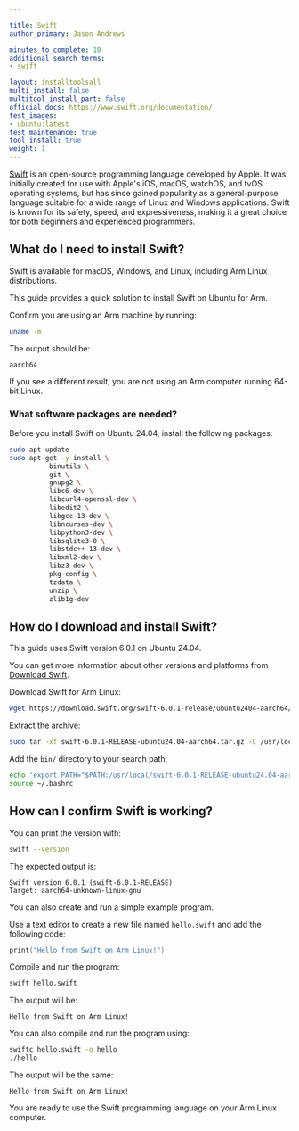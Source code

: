 ```yaml
---

title: Swift
author_primary: Jason Andrews

minutes_to_complete: 10
additional_search_terms:
- swift

layout: installtoolsall
multi_install: false
multitool_install_part: false
official_docs: https://www.swift.org/documentation/ 
test_images:
- ubuntu:latest
test_maintenance: true
tool_install: true
weight: 1
---
```


[Swift](https://swift.org/) is an open-source programming language developed by Apple. It was initially created for use with Apple's iOS, macOS, watchOS, and tvOS operating systems, but has since gained popularity as a general-purpose language suitable for a wide range of Linux and Windows applications.  Swift is known for its safety, speed, and expressiveness, making it a great choice for both beginners and experienced programmers.

## What do I need to install Swift?

Swift is available for macOS, Windows, and Linux, including Arm Linux distributions. 

This guide provides a quick solution to install Swift on Ubuntu for Arm.

Confirm you are using an Arm machine by running:

```bash
uname -m
```

The output should be:

```output
aarch64
```

If you see a different result, you are not using an Arm computer running 64-bit Linux.

### What software packages are needed?

Before you install Swift on Ubuntu 24.04, install the following packages: 

```bash
sudo apt update
sudo apt-get -y install \
          binutils \
          git \
          gnupg2 \
          libc6-dev \
          libcurl4-openssl-dev \
          libedit2 \
          libgcc-13-dev \
          libncurses-dev \
          libpython3-dev \
          libsqlite3-0 \
          libstdc++-13-dev \
          libxml2-dev \
          libz3-dev \
          pkg-config \
          tzdata \
          unzip \
          zlib1g-dev
```

## How do I download and install Swift?

This guide uses Swift version 6.0.1 on Ubuntu 24.04. 

You can get more information about other versions and platforms from [Download Swift](https://www.swift.org/download/).  

Download Swift for Arm Linux:

```bash
wget https://download.swift.org/swift-6.0.1-release/ubuntu2404-aarch64/swift-6.0.1-RELEASE/swift-6.0.1-RELEASE-ubuntu24.04-aarch64.tar.gz
```

Extract the archive:

```bash
sudo tar -xf swift-6.0.1-RELEASE-ubuntu24.04-aarch64.tar.gz -C /usr/local
```

Add the `bin/` directory to your search path:

```bash
echo 'export PATH="$PATH:/usr/local/swift-6.0.1-RELEASE-ubuntu24.04-aarch64/usr/bin"' >> ~/.bashrc
source ~/.bashrc
```

## How can I confirm Swift is working? 

You can print the version with:

```bash
swift --version
```

The expected output is:

```output
Swift version 6.0.1 (swift-6.0.1-RELEASE)
Target: aarch64-unknown-linux-gnu
```

You can also create and run a simple example program. 

Use a text editor to create a new file named `hello.swift` and add the following code:

```swift
print("Hello from Swift on Arm Linux!")
```

Compile and run the program:

```bash
swift hello.swift
```

The output will be:

```output
Hello from Swift on Arm Linux!
```

You can also compile and run the program using:

```bash
swiftc hello.swift -o hello
./hello
```

The output will be the same:

```output
Hello from Swift on Arm Linux!
```

You are ready to use the Swift programming language on your Arm Linux computer. 

